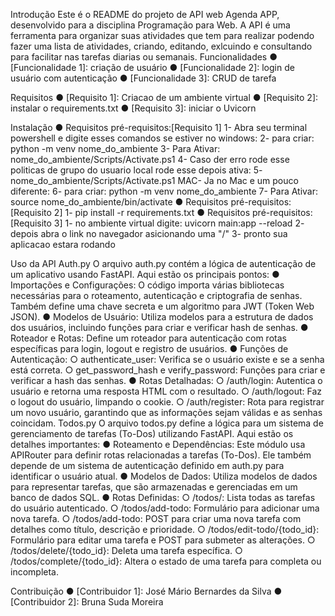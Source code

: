 Introdução
Este é o README do projeto de API web Agenda APP, desenvolvido para a disciplina
Programação para Web. A API é uma ferramenta para organizar suas atividades que tem para realizar podendo fazer uma 
lista de atividades, criando, editando, exlcuindo e consultando para facilitar nas tarefas diarias ou semanais.
Funcionalidades
● [Funcionalidade 1]: criação de usuário
● [Funcionalidade 2]: login de usuário com autenticação
● [Funcionalidade 3]: CRUD de tarefa

Requisitos
● [Requisito 1]: Criacao de um ambiente virtual
● [Requisito 2]: instalar o requirements.txt
● [Requisito 3]: iniciar o Uvicorn

Instalação
● Requisitos pré-requisitos:[Requisito 1]
1- Abra seu terminal powershell e digite esses comandos se estiver no windows:
2- para criar: python -m venv nome_do_ambiente
3- Para Ativar: nome_do_ambiente/Scripts/Activate.ps1
4- Caso der erro rode esse politicas de grupo do usuario local rode esse depois ativa:
5- nome_do_ambiente/Scripts/Activate.ps1
MAC- Ja no Mac e um pouco diferente:
6- para criar: python -m venv nome_do_ambiente
7- Para Ativar: source nome_do_ambiente/bin/activate
● Requisitos pré-requisitos:[Requisito 2]
1- pip install -r requirements.txt
● Requisitos pré-requisitos:[Requisito 3]
1- no ambiente virtual digite: uvicorn main:app --reload
2- depois abra o link no navegador asicionando uma "/"
3- pronto sua aplicacao estara rodando

Uso da API
Auth.py
O arquivo auth.py contém a lógica de autenticação de um aplicativo usando FastAPI. Aqui estão os principais pontos:
●	Importações e Configurações: O código importa várias bibliotecas necessárias para o roteamento, autenticação e criptografia de senhas. Também define uma chave secreta e um algoritmo para JWT (Token Web JSON).
●	Modelos de Usuário: Utiliza modelos para a estrutura de dados dos usuários, incluindo funções para criar e verificar hash de senhas.
●	Roteador e Rotas: Define um roteador para autenticação com rotas específicas para login, logout e registro de usuários.
●	Funções de Autenticação:
○	authenticate_user: Verifica se o usuário existe e se a senha está correta.
○	get_password_hash e verify_password: Funções para criar e verificar a hash das senhas.
●	Rotas Detalhadas:
○	/auth/login: Autentica o usuário e retorna uma resposta HTML com o resultado.
○	/auth/logout: Faz o logout do usuário, limpando o cookie.
○	/auth/register: Rota para registrar um novo usuário, garantindo que as informações sejam válidas e as senhas coincidam.
Todos.py
O arquivo todos.py define a lógica para um sistema de gerenciamento de tarefas (To-Dos) utilizando FastAPI. Aqui estão os detalhes importantes:
●	Roteamento e Dependências: Este módulo usa APIRouter para definir rotas relacionadas a tarefas (To-Dos). Ele também depende de um sistema de autenticação definido em auth.py para identificar o usuário atual.
●	Modelos de Dados: Utiliza modelos de dados para representar tarefas, que são armazenadas e gerenciadas em um banco de dados SQL.
●	Rotas Definidas:
○	/todos/: Lista todas as tarefas do usuário autenticado.
○	/todos/add-todo: Formulário para adicionar uma nova tarefa.
○	/todos/add-todo: POST para criar uma nova tarefa com detalhes como título, descrição e prioridade.
○	/todos/edit-todo/{todo_id}: Formulário para editar uma tarefa e POST para submeter as alterações.
○	/todos/delete/{todo_id}: Deleta uma tarefa específica.
○	/todos/complete/{todo_id}: Altera o estado de uma tarefa para completa ou incompleta.

Contribuição
● [Contribuidor 1]: José Mário Bernardes da Silva
● [Contribuidor 2]: Bruna Suda Moreira
